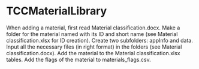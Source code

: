 # TCCMaterialLibrary

When adding a material, first read Material classification.docx.
Make a folder for the material named with its ID and short name (see Material classification.xlsx for ID creation).
Create two subfolders: appInfo and data.
Input all the necessary files (in right format) in the folders (see Material classification.docx).
Add the material to the Material classification.xlsx tables.
Add the flags of the material to materials_flags.csv.
